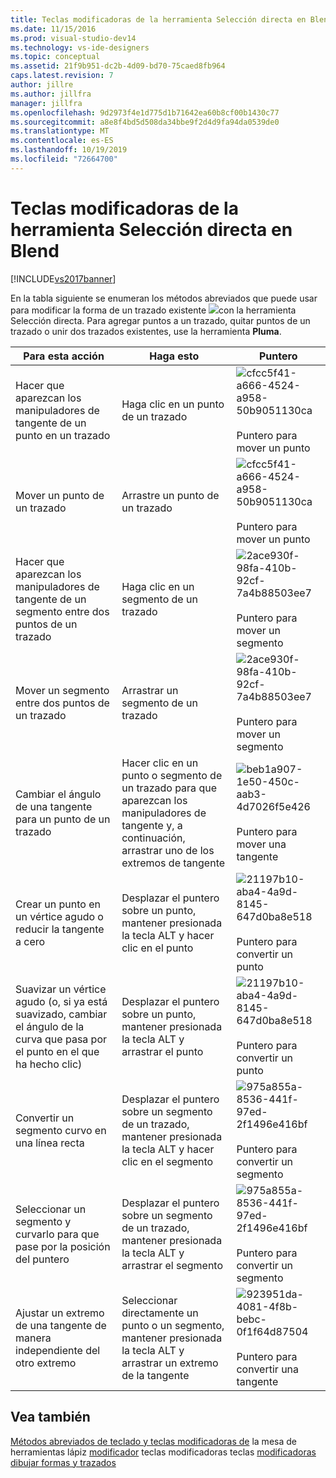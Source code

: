 ```yaml
---
title: Teclas modificadoras de la herramienta Selección directa en Blend | Microsoft Docs
ms.date: 11/15/2016
ms.prod: visual-studio-dev14
ms.technology: vs-ide-designers
ms.topic: conceptual
ms.assetid: 21f9b951-dc2b-4d09-bd70-75caed8fb964
caps.latest.revision: 7
author: jillre
ms.author: jillfra
manager: jillfra
ms.openlocfilehash: 9d2973f4e1d775d1b71642ea60b8cf00b1430c77
ms.sourcegitcommit: a8e8f4bd5d508da34bbe9f2d4d9fa94da0539de0
ms.translationtype: MT
ms.contentlocale: es-ES
ms.lasthandoff: 10/19/2019
ms.locfileid: "72664700"
---
```

# <a name="direct-selection-tool-modifier-keys-in-blend"></a>Teclas modificadoras de la herramienta Selección directa en Blend
[!INCLUDE[vs2017banner](../includes/vs2017banner.md)]

En la tabla siguiente se enumeran los métodos abreviados que puede usar para modificar la forma de un trazado existente ![ ](../designers/media/6dd6571f-c116-451d-8dd2-1f88b8406362.png "6dd6571f-C116-451d-8dd2-1f88b8406362")con la herramienta Selección directa. Para agregar puntos a un trazado, quitar puntos de un trazado o unir dos trazados existentes, use la herramienta **Pluma**.

|Para esta acción|Haga esto|Puntero|
|-----------------------|-------------|-------------|
|Hacer que aparezcan los manipuladores de tangente de un punto en un trazado|Haga clic en un punto de un trazado|![](../designers/media/cfcc5f41-a666-4524-a958-50b9051130ca.png "cfcc5f41-a666-4524-a958-50b9051130ca")<br /><br /> Puntero para mover un punto|
|Mover un punto de un trazado|Arrastre un punto de un trazado|![](../designers/media/cfcc5f41-a666-4524-a958-50b9051130ca.png "cfcc5f41-a666-4524-a958-50b9051130ca")<br /><br /> Puntero para mover un punto|
|Hacer que aparezcan los manipuladores de tangente de un segmento entre dos puntos de un trazado|Haga clic en un segmento de un trazado|![](../designers/media/2ace930f-98fa-410b-92cf-7a4b88503ee7.png "2ace930f-98fa-410b-92cf-7a4b88503ee7")<br /><br /> Puntero para mover un segmento|
|Mover un segmento entre dos puntos de un trazado|Arrastrar un segmento de un trazado|![](../designers/media/2ace930f-98fa-410b-92cf-7a4b88503ee7.png "2ace930f-98fa-410b-92cf-7a4b88503ee7")<br /><br /> Puntero para mover un segmento|
|Cambiar el ángulo de una tangente para un punto de un trazado|Hacer clic en un punto o segmento de un trazado para que aparezcan los manipuladores de tangente y, a continuación, arrastrar uno de los extremos de tangente|![](../designers/media/beb1a907-1e50-450c-aab3-4d7026f5e426.png "beb1a907-1e50-450c-aab3-4d7026f5e426")<br /><br /> Puntero para mover una tangente|
|Crear un punto en un vértice agudo o reducir la tangente a cero|Desplazar el puntero sobre un punto, mantener presionada la tecla ALT y hacer clic en el punto|![](../designers/media/21197b10-aba4-4a9d-8145-647d0ba8e518.png "21197b10-aba4-4a9d-8145-647d0ba8e518")<br /><br /> Puntero para convertir un punto|
|Suavizar un vértice agudo (o, si ya está suavizado, cambiar el ángulo de la curva que pasa por el punto en el que ha hecho clic)|Desplazar el puntero sobre un punto, mantener presionada la tecla ALT y arrastrar el punto|![](../designers/media/21197b10-aba4-4a9d-8145-647d0ba8e518.png "21197b10-aba4-4a9d-8145-647d0ba8e518")<br /><br /> Puntero para convertir un punto|
|Convertir un segmento curvo en una línea recta|Desplazar el puntero sobre un segmento de un trazado, mantener presionada la tecla ALT y hacer clic en el segmento|![](../designers/media/975a855a-8536-441f-97ed-2f1496e416bf.png "975a855a-8536-441f-97ed-2f1496e416bf")<br /><br /> Puntero para convertir un segmento|
|Seleccionar un segmento y curvarlo para que pase por la posición del puntero|Desplazar el puntero sobre un segmento de un trazado, mantener presionada la tecla ALT y arrastrar el segmento|![](../designers/media/975a855a-8536-441f-97ed-2f1496e416bf.png "975a855a-8536-441f-97ed-2f1496e416bf")<br /><br /> Puntero para convertir un segmento|
|Ajustar un extremo de una tangente de manera independiente del otro extremo|Seleccionar directamente un punto o un segmento, mantener presionada la tecla ALT y arrastrar un extremo de la tangente|![](../designers/media/923951da-4081-4f8b-bebc-0f1f64d87504.png "923951da-4081-4f8b-bebc-0f1f64d87504")<br /><br /> Puntero para convertir una tangente|

## <a name="see-also"></a>Vea también
 [Métodos abreviados de teclado y teclas modificadoras de](../designers/keyboard-shortcuts-and-modifier-keys-in-blend.md) la mesa de herramientas lápiz [modificador](../designers/artboard-modifier-keys-in-blend.md) teclas modificadoras teclas [modificadoras](../designers/pen-tool-modifier-keys-in-blend.md) [dibujar formas y trazados](../designers/draw-shapes-and-paths.md)
